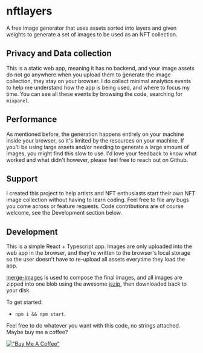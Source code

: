 # nftlayers

A free image generator that uses assets sorted into layers and given weights to
generate a set of images to be used as an NFT collection.

## Privacy and Data collection

This is a static web app, meaning it has no backend, and your image assets do
not go anywhere when you upload them to generate the image collection, they stay
on your browser. I do collect minimal analytics events to help me understand how
the app is being used, and where to focus my time. You can see all these events
by browsing the code, searching for `mixpanel`.

## Performance

As mentioned before, the generation happens entirely on your machine inside your
browser, so it's limited by the resources on your machine. If you'll be using
large assets and/or needing to generate a large amount of images, you might find
this slow to use. I'd love your feedback to know what worked and what didn't
however, please feel free to reach out on Github.

## Support

I created this project to help artists and NFT enthusiasts start their own NFT
image collection without having to learn coding. Feel free to file any bugs you
come across or feature requests. Code contributions are of course welcome, see
the Development section below.

## Development

This is a simple React + Typescript app. Images are only uploaded into the web app in the browser, and they're written to the browser's local storage so the user doesn't have to re-upload all assets everytime they load the app.

[merge-images](https://www.npmjs.com/package/merge-images) is used to compose
the final images, and all images are zipped into one blob using the awesome
[jszip](https://www.npmjs.com/package/jszip), then downloaded back to your disk.

To get started:

- `npm i && npm start`.

Feel free to do whatever you want with this code, no strings attached. Maybe buy me a coffee?

[!["Buy Me A Coffee"](https://www.buymeacoffee.com/assets/img/custom_images/orange_img.png)](https://www.buymeacoffee.com/yelsayed)
